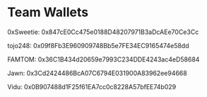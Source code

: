 # Team Wallets



0xSweetie: 0x847cE0Cc475e0188D48207971B3aDcAEe70Ce3Cc&#x20;

tojo248: 0x09f8Fb3E960909748Bb5e7FE34EC9165474e58dd&#x20;

FAMTOM: 0x36C1B434d20659e7993C234DDE4243ac4eD58684&#x20;

Jawn: 0x3Cd2424486BcA07C6794E031900A83962ee94668&#x20;

Vidu: 0x0B907488d1F25f61EA7cc0c8228A57bfEE74b029









